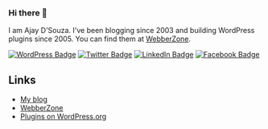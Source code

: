 ### Hi there 👋

I am Ajay D'Souza. I've been blogging since 2003 and building WordPress plugins since 2005. You can find them at [WebberZone](https://webberzone.com).

[![WordPress Badge](https://img.shields.io/badge/WordPress-black?logo=wordpress&logoColor=white&style=for-the-badge)](https://profiles.wordpress.org/ajay/) [![Twitter Badge](https://img.shields.io/badge/Twitter-blue?style=for-the-badge&logo=twitter&logoColor=white)](https://twitter.com/ajaydsouza) [![LinkedIn Badge](https://img.shields.io/badge/LinkedIn-blue?style=for-the-badge&logo=linkedin&logoColor=white)](https://www.linkedin.com/in/ajaydsouza/) [![Facebook Badge](https://img.shields.io/badge/Facebook-blue?style=for-the-badge&logo=facebook&logoColor=white)](https://facebook.com/ajaydsouzacom)

## Links

* [My blog](https://ajaydsouza.com)
* [WebberZone](https://webberzone.com)
* [Plugins on WordPress.org](https://profiles.wordpress.org/webberzone/#content-plugins)
